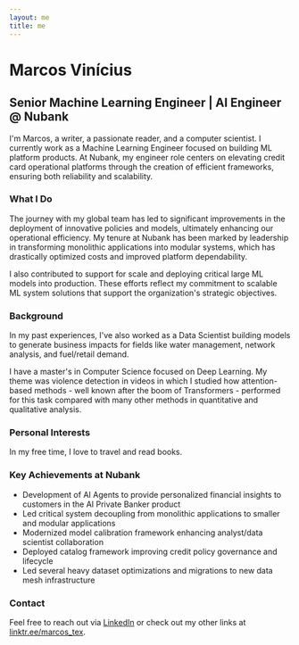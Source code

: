 ```yaml
---
layout: me
title: me
---
```


# Marcos Vinícius

## Senior Machine Learning Engineer | AI Engineer @ Nubank

I'm Marcos, a writer, a passionate reader, and a computer scientist. I currently work as a Machine Learning Engineer focused on building ML platform products. At Nubank, my engineer role centers on elevating credit card operational platforms through the creation of efficient frameworks, ensuring both reliability and scalability.

### What I Do

The journey with my global team has led to significant improvements in the deployment of innovative policies and models, ultimately enhancing our operational efficiency. My tenure at Nubank has been marked by leadership in transforming monolithic applications into modular systems, which has drastically optimized costs and improved platform dependability.

I also contributed to support for scale and deploying critical large ML models into production. These efforts reflect my commitment to scalable ML system solutions that support the organization's strategic objectives.

### Background

In my past experiences, I've also worked as a Data Scientist building models to generate business impacts for fields like water management, network analysis, and fuel/retail demand.

I have a master's in Computer Science focused on Deep Learning. My theme was violence detection in videos in which I studied how attention-based methods - well known after the boom of Transformers - performed for this task compared with many other methods in quantitative and qualitative analysis.

### Personal Interests

In my free time, I love to travel and read books.

### Key Achievements at Nubank

* Development of AI Agents to provide personalized financial insights to customers in the AI Private Banker product
* Led critical system decoupling from monolithic applications to smaller and modular applications
* Modernized model calibration framework enhancing analyst/data scientist collaboration
* Deployed catalog framework improving credit policy governance and lifecycle
* Led several heavy dataset optimizations and migrations to new data mesh infrastructure

### Contact

Feel free to reach out via [LinkedIn](http://www.linkedin.com/in/marcos-vinícius-575105a3) or check out my other links at [linktr.ee/marcos_tex](https://linktr.ee/marcos_tex).